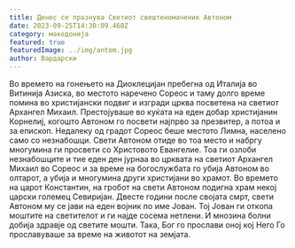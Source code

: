 ```yaml
---
title: Денес се празнува Светиот свештеномаченик Автоном
date: 2023-09-25T14:30:09.468Z
category: македонија
featured: true
featuredImage: ../img/antom.jpg
author: Вардарски
---
```

<!--StartFragment-->

Во времето на гонењето на Диоклецијан пребегна од Италија во Витинија Азиска, во местото наречено Сореос и таму долго време помина во христијански подвиг и изгради црква посветена на светиот Архангел Михаил. Престојуваше во куќата на еден добар христијанин Корнелиј, когошто Автоном го посвети најпрво за презвитер, а потоа и за епископ. Недалеку од градот Сореос беше местото Лимна, населено само со незнабошци. Свети Автоном отиде во тоа место и набргу многумина ги просвети со Христовото Евангелие. Тоа ги озлоби незнабошците и тие еден ден јурнаа во црквата на светиот Архангел Михаил во Сореос и за време на богослужбата го убија Автоном во олтарот, а убија и многумина други христијани во храмот. Во времето на царот Константин, на гробот на свети Автоном подигна храм некој царски големец Севиријан. Двесте години после својата смрт, свети Автоном му се јави на еден војник по име Јован. Тој Јован ги откопа моштите на светителот и ги најде сосема нетлени. И мнозина болни добија здравје од светите мошти. Така, Бог го прослави оној кој Него Го прославуваше за време на животот на земјата.

<!--EndFragment-->